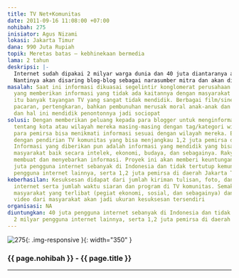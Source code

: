 ```yaml
---
title: TV Net+Komunitas
date: 2011-09-16 11:08:00 +07:00
nohibah: 275
inisiator: Agus Nizami
lokasi: Jakarta Timur
dana: 990 Juta Rupiah
topik: Meretas batas – kebhinekaan bermedia
lama: 2 tahun
deskripsi: |-
  Internet sudah dipakai 2 milyar warga dunia dan 40 juta diantaranya adalah warga Indonesia. Saat ini pemakai Facebook di Indonesia hampir 40 juta sementara jumlah blogger menurut Enda Nasution sudah mencapai 3,4 juta. Ini adalah jumlah yang sangat besar dan harus dimanfaatkan sebagai narasumber yang potensial. Tentu saja seleksi diperlukan untuk mendapat narasumber yang bisa dipercaya dengan berita-berita yang bermanfaat bagi masyarakat.
  Nantinya akan disaring blog-blog sebagai narasumber mitra dan akan dikelompokkan berdasarkan lokasi sekecil mungkin dari kota hingga kecamatan. Bukan hanya artikel tulisan atau foto, namun video yang diupload ke Youtube pun bisa jadi sumber informasi tentang daerah mereka. Penggunaan kategori atau pun tag untuk menandakan satu berita punya relevansi nasional atau lokal (misalnya kota atau kecamatan) akan memudahkan konsumen menikmati informasi yang diinginkan. Untuk menjangkau penduduk lokal dipakai TV Komunitas yang daya pengaruhnya sangat tinggi. Untuk operasional TV Komunitas, diperlukan paling tidak 5 operator untuk mengumpulkan informasi dari Youtube dan juga meliput langsung ke masyarakat. Di sini segala potensi yang ada di masyarakat akan diumumkan ke masyarakat melalui TV dan masyarakat akan diberdayakan melalui TV komunitas TV Komunitas dengan anggaran peralatan Rp 75 juta – 300 juta bisa di”copy paste” ke berbagai tempat lain
masalah: Saat ini informasi dikuasai segelintir konglomerat perusahaan informasi nasional/dunia
  yang memberikan informasi yang tidak ada kaitannya dengan masyarakat lokal. Selain
  itu banyak tayangan TV yang sangat tidak mendidik. Berbagai film/sinetron yang mengajarkan
  pacaran, pertengkaran, bahkan pembunuhan merusak moral anak-anak dan remaja di Indonesia
  dan hal ini mendidik penontonnya jadi sociopat
solusi: Dengan memberikan peluang kepada para blogger untuk menginformasikan berita
  tentang kota atau wilayah mereka masing-masing dengan tag/kategori wilayah mereka,
  para pemirsa bisa menikmati informasi sesuai dengan wilayah mereka. Begitu pula
  dengan pendirian TV komunitas yang bisa menjangkau 1,2 juta pemirsa di sekitarnya.
  Informasi yang diberikan pun adalah informasi yang mendidik yang bisa memberdayakan
  masyarakat baik secara intelek, ekonomi, budaya, dan sebagainya. Rakyat bisa aktif
  membuat dan menyebarkan informasi. Proyek ini akan memberi keuntungan kepada 40
  juta pengguna internet sebanyak di Indonesia dan tidak tertutup kemungkinan 2 milyar
  pengguna internet lainnya, serta 1,2 juta pemirsa di daerah Jakarta Timur
keberhasilan: Kesuksesan didapat dari jumlah kiriman tulisan, foto, dan video di media
  internet serta jumlah waktu siaran dan program di TV komunitas. Semakin banyak komponen
  masyarakat yang terlibat (pegiat ekonomi, sosial, dan sebagainya) dan juga kiriman
  video dari masyarakat akan jadi ukuran kesuksesan tersendiri
organisasi: NA
diuntungkan: 40 juta pengguna internet sebanyak di Indonesia dan tidak tertutup kemungkinan
  2 milyar pengguna internet lainnya, serta 1,2 juta pemirsa di daerah Jakarta Timur
---
```


![275](/static/img/hibahcmb/275.png){: .img-responsive }{: width="350" }

### {{ page.nohibah }} - {{ page.title }}

---
